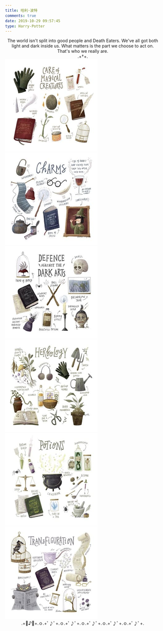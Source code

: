 ```yaml
---
title: 哈利·波特
comments: true
date: 2019-10-29 09:57:45
type: Harry-Potter
---
```

<center>The world isn't split into good people and Death Eaters. We've all got both light and dark inside us. What matters is the part we choose to act on. That's who we really are.</center>
<center>.+†+.</center>
<div class="gallery-page">
    <div class="img-list">
        <div class="img-column">
            <a href="img/CARE-OF-MAGICAL-CREATURES.jpg" target="_Blank"><img src="img/CARE-OF-MAGICAL-CREATURES.jpg"></a>
        </div>
        <div class="img-column">
            <a href="img/CHARMS.jpg" target="_Blank"><img src="img/CHARMS.jpg"></a>
        </div>
        <div class="img-column">
            <a href="img/DEFENCE-AGAINST-THE-DARK-ARTS.jpg" target="_Blank"><img src="img/DEFENCE-AGAINST-THE-DARK-ARTS.jpg"></a>
        </div>
    </div>
    <div class="img-list">
        <div class="img-column">
            <a href="img/HERBOLOGY.jpg" target="_Blank"><img src="img/HERBOLOGY.jpg"></a>
        </div>
        <div class="img-column">
            <a href="img/POTIONS.jpg" target="_Blank"><img src="img/POTIONS.jpg"></a>
        </div>
        <div class="img-column">
            <a href="img/TRANSFIGURATION.jpg" target="_Blank"><img src="img/TRANSFIGURATION.jpg"></a>
        </div>
    </div>
</div>
<center>.+ﾟ♪ﾟ+.ｏ.+ﾟ♪ﾟ+.ｏ.+ﾟ♪ﾟ+.ｏ.+ﾟ♪ﾟ+.ｏ.+ﾟ♪ﾟ+.ｏ.+ﾟ♪ﾟ+.</center>
